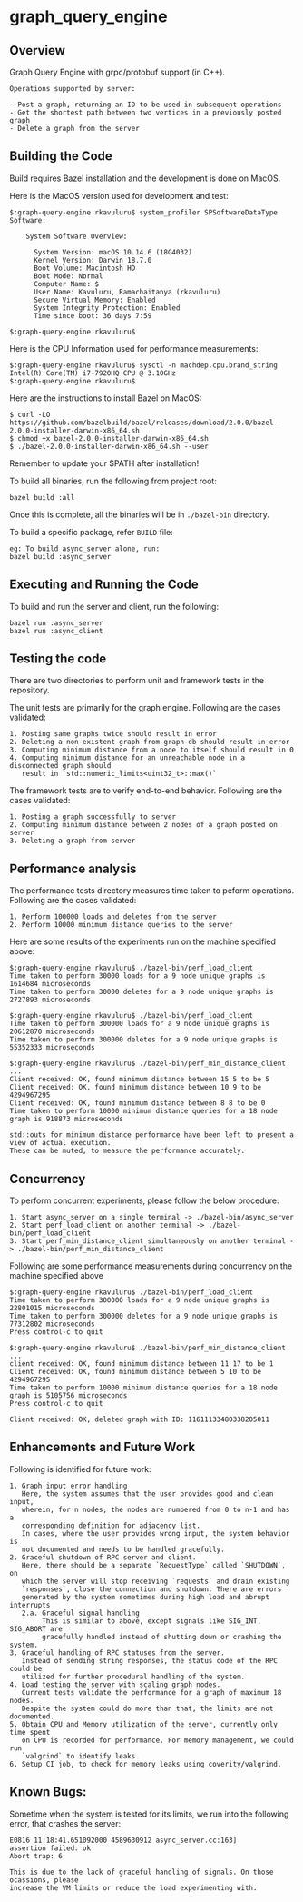 # graph_query_engine

## Overview
Graph Query Engine with grpc/protobuf support (in C++).
```
Operations supported by server:

- Post a graph, returning an ID to be used in subsequent operations
- Get the shortest path between two vertices in a previously posted graph
- Delete a graph from the server
```


## Building the Code

Build requires Bazel installation and the development is done on MacOS.

Here is the MacOS version used for development and test:
```
$:graph-query-engine rkavuluru$ system_profiler SPSoftwareDataType
Software:

    System Software Overview:

      System Version: macOS 10.14.6 (18G4032)
      Kernel Version: Darwin 18.7.0
      Boot Volume: Macintosh HD
      Boot Mode: Normal
      Computer Name: $
      User Name: Kavuluru, Ramachaitanya (rkavuluru)
      Secure Virtual Memory: Enabled
      System Integrity Protection: Enabled
      Time since boot: 36 days 7:59

$:graph-query-engine rkavuluru$ 
```
Here is the CPU Information used for performance measurements:
```
$:graph-query-engine rkavuluru$ sysctl -n machdep.cpu.brand_string
Intel(R) Core(TM) i7-7920HQ CPU @ 3.10GHz
$:graph-query-engine rkavuluru$ 
```
Here are the instructions to install Bazel on MacOS:
```
$ curl -LO https://github.com/bazelbuild/bazel/releases/download/2.0.0/bazel-2.0.0-installer-darwin-x86_64.sh
$ chmod +x bazel-2.0.0-installer-darwin-x86_64.sh
$ ./bazel-2.0.0-installer-darwin-x86_64.sh --user
```
Remember to update your $PATH after installation!

To build all binaries, run the following from project root:
```
bazel build :all
```
Once this is complete, all the binaries will be in `./bazel-bin` directory.

To build a specific package, refer `BUILD` file:
```
eg: To build async_server alone, run:
bazel build :async_server
```
## Executing and Running the Code

To build and run the server and client, run the following:
```
bazel run :async_server
bazel run :async_client
```

## Testing the code

There are two directories to perform unit and framework tests in the repository.

The unit tests are primarily for the graph engine. Following are the cases validated:
```
1. Posting same graphs twice should result in error
2. Deleting a non-existent graph from graph-db should result in error
3. Computing minimum distance from a node to itself should result in 0
4. Computing minimum distance for an unreachable node in a disconnected graph should
   result in `std::numeric_limits<uint32_t>::max()`
```

The framework tests are to verify end-to-end behavior. Following are the cases validated:
```
1. Posting a graph successfully to server
2. Computing minimum distance between 2 nodes of a graph posted on server
3. Deleting a graph from server
```

## Performance analysis

The performance tests directory measures time taken to peform operations. Following are the
cases validated:
```
1. Perform 100000 loads and deletes from the server
2. Perform 10000 minimum distance queries to the server
```
Here are some results of the experiments run on the machine specified above:
```
$:graph-query-engine rkavuluru$ ./bazel-bin/perf_load_client
Time taken to perform 30000 loads for a 9 node unique graphs is 1614684 microseconds
Time taken to perform 30000 deletes for a 9 node unique graphs is 2727893 microseconds

$:graph-query-engine rkavuluru$ ./bazel-bin/perf_load_client
Time taken to perform 300000 loads for a 9 node unique graphs is 20612870 microseconds
Time taken to perform 300000 deletes for a 9 node unique graphs is 55352333 microseconds

$:graph-query-engine rkavuluru$ ./bazel-bin/perf_min_distance_client
...
Client received: OK, found minimum distance between 15 5 to be 5
Client received: OK, found minimum distance between 10 9 to be 4294967295
Client received: OK, found minimum distance between 8 8 to be 0
Time taken to perform 10000 minimum distance queries for a 18 node graph is 918873 microseconds

std::outs for minimum distance performance have been left to present a view of actual execution.
These can be muted, to measure the performance accurately.
```

## Concurrency
To perform concurrent experiments, please follow the below procedure:
```
1. Start async_server on a single terminal -> ./bazel-bin/async_server
2. Start perf_load_client on another terminal -> ./bazel-bin/perf_load_client
3. Start perf_min_distance_client simultaneously on another terminal -> ./bazel-bin/perf_min_distance_client
```

Following are some performance measurements during concurrency on the machine specified above
```
$:graph-query-engine rkavuluru$ ./bazel-bin/perf_load_client
Time taken to perform 300000 loads for a 9 node unique graphs is 22801015 microseconds
Time taken to perform 300000 deletes for a 9 node unique graphs is 77312802 microseconds
Press control-c to quit

$:graph-query-engine rkavuluru$ ./bazel-bin/perf_min_distance_client
...
client received: OK, found minimum distance between 11 17 to be 1
Client received: OK, found minimum distance between 5 10 to be 4294967295
Time taken to perform 10000 minimum distance queries for a 18 node graph is 5105756 microseconds
Press control-c to quit

Client received: OK, deleted graph with ID: 11611133480338205011
```

## Enhancements and Future Work
Following is identified for future work:
```
1. Graph input error handling
   Here, the system assumes that the user provides good and clean input,
   wherein, for n nodes; the nodes are numbered from 0 to n-1 and has a
   corresponding definition for adjacency list.
   In cases, where the user provides wrong input, the system behavior is
   not documented and needs to be handled gracefully.
2. Graceful shutdown of RPC server and client.
   Here, there should be a separate `RequestType` called `SHUTDOWN`, on
   which the server will stop receiving `requests` and drain existing
   `responses`, close the connection and shutdown. There are errors
   generated by the system sometimes during high load and abrupt interrupts
   2.a. Graceful signal handling
        This is similar to above, except signals like SIG_INT, SIG_ABORT are
        gracefully handled instead of shutting down or crashing the system.
3. Graceful handling of RPC statuses from the server.
   Instead of sending string responses, the status code of the RPC could be
   utilized for further procedural handling of the system.
4. Load testing the server with scaling graph nodes.
   Current tests validate the performance for a graph of maximum 18 nodes.
   Despite the system could do more than that, the limits are not documented.
5. Obtain CPU and Memory utilization of the server, currently only time spent
   on CPU is recorded for performance. For memory management, we could run
   `valgrind` to identify leaks.
6. Setup CI job, to check for memory leaks using coverity/valgrind.
```

## Known Bugs:
Sometime when the system is tested for its limits, we run into the following
error, that crashes the server:
```
E0816 11:18:41.651092000 4589630912 async_server.cc:163]       assertion failed: ok
Abort trap: 6

This is due to the lack of graceful handling of signals. On those ocassions, please
increase the VM limits or reduce the load experimenting with.
```
